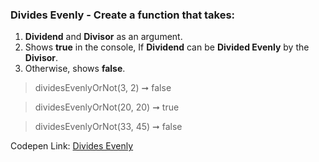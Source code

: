 ### Divides Evenly - Create a function that takes: 

1. **Dividend** and **Divisor** as an argument. 
1. Shows **true** in the console, If **Dividend** can be **Divided Evenly** by the **Divisor**.
1. Otherwise, shows **false**.

> dividesEvenlyOrNot(3, 2) ➞ false 

> dividesEvenlyOrNot(20, 20) ➞ true

> dividesEvenlyOrNot(33, 45) ➞ false 

Codepen Link: [Divides Evenly](https://codepen.io/javascriptstudent/pen/BaNVZKa?editors=0012)
